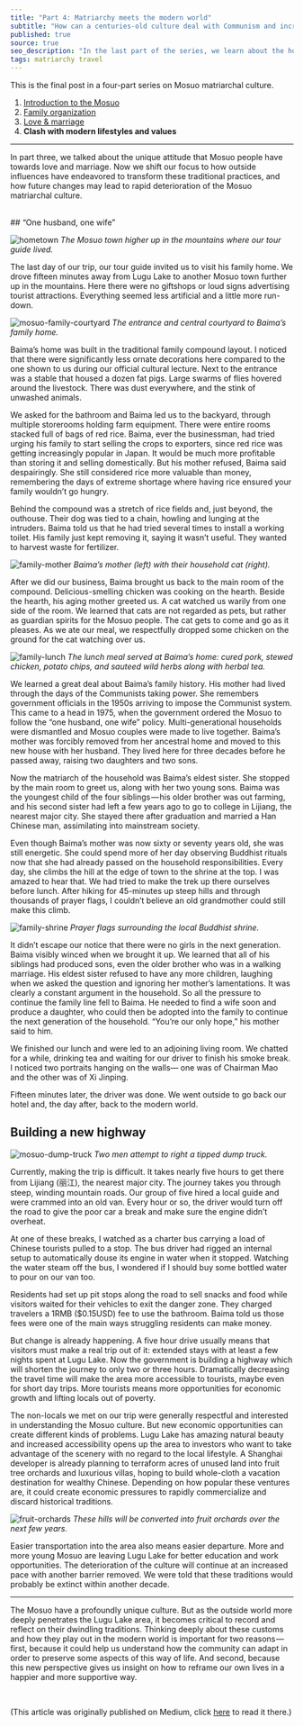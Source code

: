 ```yaml
---
title: "Part 4: Matriarchy meets the modern world"
subtitle: "How can a centuries-old culture deal with Communism and increasing exposure to the modern world?"
published: true
source: true
seo_description: "In the last part of the series, we learn about the how exposure to modern culture is impacting the Mosuo, a matriarchal ethnic minority."
tags: matriarchy travel
---
```


This is the final post in a four-part series on Mosuo matriarchal culture. 
1. [Introduction to the Mosuo](/blog/2018/09/03/womens-world-pt-1/)
2. [Family organization](/blog/2018/09/03/womens-world-pt-2/)
3. [Love & marriage](/blog/2018/09/03/womens-world-pt-3/)
4. __Clash with modern lifestyles and values__

<hr class="section-divider" />

In part three, we talked about the unique attitude that Mosuo people have towards love and marriage. Now we shift our focus to how outside influences have endeavored to transform these traditional practices, and how future changes may lead to rapid deterioration of the Mosuo matriarchal culture.

<br>
## “One husband, one wife”

![hometown](/assets/img/posts/mosuo/hometown.jpeg)
*The Mosuo town higher up in the mountains where our tour guide lived.*

The last day of our trip, our tour guide invited us to visit his family home. We drove fifteen minutes away from Lugu Lake to another Mosuo town further up in the mountains. Here there were no giftshops or loud signs advertising tourist attractions. Everything seemed less artificial and a little more run-down.

<div class="float-left">
    <img src="/assets/img/posts/mosuo/family-courtyard.jpeg" alt="mosuo-family-courtyard">
    <em>The entrance and central courtyard to Baima’s family home.</em>
</div>

Baima’s home was built in the traditional family compound layout. I noticed that there were significantly less ornate decorations here compared to the one shown to us during our official cultural lecture. Next to the entrance was a stable that housed a dozen fat pigs. Large swarms of flies hovered around the livestock. There was dust everywhere, and the stink of unwashed animals.

We asked for the bathroom and Baima led us to the backyard, through multiple storerooms holding farm equipment. There were entire rooms stacked full of bags of red rice. Baima, ever the businessman, had tried urging his family to start selling the crops to exporters, since red rice was getting increasingly popular in Japan. It would be much more profitable than storing it and selling domestically. But his mother refused, Baima said despairingly. She still considered rice more valuable than money, remembering the days of extreme shortage where having rice ensured your family wouldn’t go hungry.

Behind the compound was a stretch of rice fields and, just beyond, the outhouse. Their dog was tied to a chain, howling and lunging at the intruders. Baima told us that he had tried several times to install a working toilet. His family just kept removing it, saying it wasn’t useful. They wanted to harvest waste for fertilizer.

![family-mother](/assets/img/posts/mosuo/family-mother.jpeg)
*Baima’s mother (left) with their household cat (right).*

After we did our business, Baima brought us back to the main room of the compound. Delicious-smelling chicken was cooking on the hearth. Beside the hearth, his aging mother greeted us. A cat watched us warily from one side of the room. We learned that cats are not regarded as pets, but rather as guardian spirits for the Mosuo people. The cat gets to come and go as it pleases. As we ate our meal, we respectfully dropped some chicken on the ground for the cat watching over us.

![family-lunch](/assets/img/posts/mosuo/family-lunch.jpeg)
*The lunch meal served at Baima’s home: cured pork, stewed chicken, potato chips, and sauteed wild herbs along with herbal tea.*

We learned a great deal about Baima’s family history. His mother had lived through the days of the Communists taking power. She remembers government officials in the 1950s arriving to impose the Communist system. This came to a head in 1975, when the government ordered the Mosuo to follow the “one husband, one wife” policy. Multi-generational households were dismantled and Mosuo couples were made to live together. Baima’s mother was forcibly removed from her ancestral home and moved to this new house with her husband. They lived here for three decades before he passed away, raising two daughters and two sons.

Now the matriarch of the household was Baima’s eldest sister. She stopped by the main room to greet us, along with her two young sons. Baima was the youngest child of the four siblings — his older brother was out farming, and his second sister had left a few years ago to go to college in Lijiang, the nearest major city. She stayed there after graduation and married a Han Chinese man, assimilating into mainstream society.

Even though Baima’s mother was now sixty or seventy years old, she was still energetic. She could spend more of her day observing Buddhist rituals now that she had already passed on the household responsibilities. Every day, she climbs the hill at the edge of town to the shrine at the top. I was amazed to hear that. We had tried to make the trek up there ourselves before lunch. After hiking for 45-minutes up steep hills and through thousands of prayer flags, I couldn’t believe an old grandmother could still make this climb.

![family-shrine](/assets/img/posts/mosuo/family-shrine.jpeg)
*Prayer flags surrounding the local Buddhist shrine.*

It didn’t escape our notice that there were no girls in the next generation. Baima visibly winced when we brought it up. We learned that all of his siblings had produced sons, even the older brother who was in a walking marriage. His eldest sister refused to have any more children, laughing when we asked the question and ignoring her mother’s lamentations. It was clearly a constant argument in the household. So all the pressure to continue the family line fell to Baima. He needed to find a wife soon and produce a daughter, who could then be adopted into the family to continue the next generation of the household. “You’re our only hope,” his mother said to him.

We finished our lunch and were led to an adjoining living room. We chatted for a while, drinking tea and waiting for our driver to finish his smoke break. I noticed two portraits hanging on the walls— one was of Chairman Mao and the other was of Xi Jinping.

Fifteen minutes later, the driver was done. We went outside to go back our hotel and, the day after, back to the modern world.

## Building a new highway

<div class="float-left">
    <img src="/assets/img/posts/mosuo/dump-truck.jpeg" alt="mosuo-dump-truck">
    <em>Two men attempt to right a tipped dump truck.</em>
</div>

Currently, making the trip is difficult. It takes nearly five hours to get there from Lijiang (丽江), the nearest major city. The journey takes you through steep, winding mountain roads. Our group of five hired a local guide and were crammed into an old van. Every hour or so, the driver would turn off the road to give the poor car a break and make sure the engine didn’t overheat.

At one of these breaks, I watched as a charter bus carrying a load of Chinese tourists pulled to a stop. The bus driver had rigged an internal setup to automatically douse its engine in water when it stopped. Watching the water steam off the bus, I wondered if I should buy some bottled water to pour on our van too.

Residents had set up pit stops along the road to sell snacks and food while visitors waited for their vehicles to exit the danger zone. They charged travelers a 1RMB ($0.15USD) fee to use the bathroom. Baima told us those fees were one of the main ways struggling residents can make money.

But change is already happening. A five hour drive usually means that visitors must make a real trip out of it: extended stays with at least a few nights spent at Lugu Lake. Now the government is building a highway which will shorten the journey to only two or three hours. Dramatically decreasing the travel time will make the area more accessible to tourists, maybe even for short day trips. More tourists means more opportunities for economic growth and lifting locals out of poverty.

The non-locals we met on our trip were generally respectful and interested in understanding the Mosuo culture. But new economic opportunities can create different kinds of problems. Lugu Lake has amazing natural beauty and increased accessibility opens up the area to investors who want to take advantage of the scenery with no regard to the local lifestyle. A Shanghai developer is already planning to terraform acres of unused land into fruit tree orchards and luxurious villas, hoping to build whole-cloth a vacation destination for wealthy Chinese. Depending on how popular these ventures are, it could create economic pressures to rapidly commercialize and discard historical traditions.

![fruit-orchards](/assets/img/posts/mosuo/fruit-orchards.jpeg)
*These hills will be converted into fruit orchards over the next few years.*

Easier transportation into the area also means easier departure. More and more young Mosuo are leaving Lugu Lake for better education and work opportunities. The deterioration of the culture will continue at an increased pace with another barrier removed. We were told that these traditions would probably be extinct within another decade.

<hr class="section-divider" />

The Mosuo have a profoundly unique culture. But as the outside world more deeply penetrates the Lugu Lake area, it becomes critical to record and reflect on their dwindling traditions. Thinking deeply about these customs and how they play out in the modern world is important for two reasons — first, because it could help us understand how the community can adapt in order to preserve some aspects of this way of life. And second, because this new perspective gives us insight on how to reframe our own lives in a happier and more supportive way.

<br>
<p class="source">
(This article was originally published on Medium, click <a href="https://medium.com/@vivqu/matriarchy-meets-the-modern-world-d44888f0ee19" target="_blank">here</a> to read it there.)
</p>
